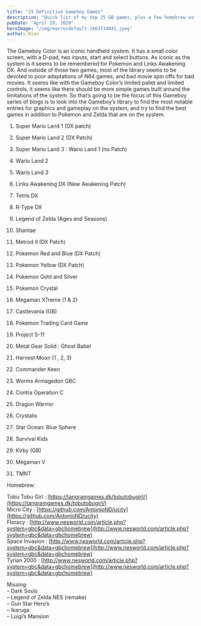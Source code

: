 ```yaml
---
title: "25 Definitive Gameboy Games"
description: "Quick list of my top 25 GB games, plus a few homebrew extras"
pubDate: "April 19, 2020"
heroImage: "/img/maxresdefault-2463734041.jpeg"
author: Kion
---
```


The Gameboy Color is an iconic handheld system. It has a small color screen, with a D-pad, two inputs, start and select buttons. As iconic as the system is it seems to be remembered for Pokemon and Links Awakening DX. And outside of those two games, most of the library seems to be devoted to poor adaptations of N64 games, and bad movie spin offs for bad movies. It seems like with the Gameboy Color’s limited pallet and limited controls, it seems like there should be more simple games built around the limitations of the system. So that’s going to be the focus of this Gameboy series of blogs is to look into the Gameboy’s library to find the most notable entries for graphics and gameplay on the system, and try to find the best games in addition to Pokemon and Zelda that are on the system.

1. Super Mario Land 1 (DX patch)  
2. Super Mario Land 2 (DX Patch)  
3. Super Mario Land 3 : Wario Land 1 (no Patch)  
4. Wario Land 2  
5. Wario Land 3  
6. Links Awakening DX (New Awakening Patch)  
7. Tetris DX  
8. R-Type DX  
9. Legend of Zelda (Ages and Seasons)  
10. Shantae  
11. Metrod II (DX Patch)  
12. Pokemon Red and Blue (DX Patch)  
13. Pokemon Yellow (DX Patch)  
14. Pokemon Gold and Silver  
15. Pokemon Crystal  
16. Megaman XTreme (1 & 2)  
17. Castlevania (GB)  
18. Pokemon Trading Card Game  
19. Project S-11  
20. Metal Gear Solid : Ghost Babel  
21. Harvest Moon (1 , 2, 3)  
22. Commander Keen  
23. Worms Armagedon GBC  
24. Contra Operation C  
25. Dragon Warrior

26. Crystalis  
27. Star Ocean: Blue Sphere  
28. Survival Kids  
29. Kirby (GB)  
30. Megaman V  
31. TMNT

Homebrew:

Tobu Tobu Girl : [https://tangramgames.dk/tobutobugirl/](https://tangramgames.dk/tobutobugirl/)  
Micro City : [https://github.com/AntonioND/ucity](https://github.com/AntonioND/ucity)  
Floracy : [http://www.nesworld.com/article.php?system=gbc&data=gbchomebrew](http://www.nesworld.com/article.php?system=gbc&data=gbchomebrew)  
Space Invasion : [http://www.nesworld.com/article.php?system=gbc&data=gbchomebrew](http://www.nesworld.com/article.php?system=gbc&data=gbchomebrew)  
Tyrian 2000 : [http://www.nesworld.com/article.php?system=gbc&data=gbchomebrew](http://www.nesworld.com/article.php?system=gbc&data=gbchomebrew)

Missing:  
– Dark Souls  
– Legend of Zelda NES (remake)  
– Gun Star Hero’s  
– Ikaruga  
– Luigi’s Mansion